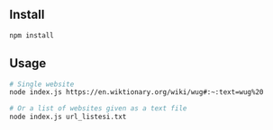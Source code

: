 ## Install

```bash
npm install
```

## Usage

```bash
# Single website
node index.js https://en.wiktionary.org/wiki/wug#:~:text=wug%20

# Or a list of websites given as a text file
node index.js url_listesi.txt
```
